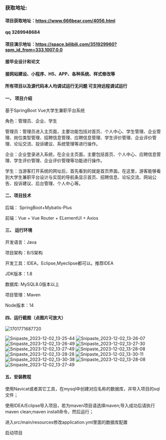 ### 获取地址:
#### 项目获取地址：https://www.666bear.com/4056.html
#### qq 3289948684
#### 项目演示地址：https://space.bilibili.com/351929960?spm_id_from=333.1007.0.0
#### 接毕业设计和论文
#### 接网站建设、小程序、H5、APP、各种系统、样式修改等

#### 所有项目以及源代码本人均调试运行无问题 可支持远程调试运行

#### 一、 项目介绍
基于SpringBoot Vue大学生兼职平台系统

角色：管理员、企业、学生

管理员：管理员进入主页面，主要功能包括对首页、个人中心、学生管理、企业管理、岗位类型管理、招聘信息管理、应聘信息管理、学生评价管理、企业评价管理、论坛交流、投诉建议、系统管理等进行操作。

企业：企业登录进入系统，在企业主页面，主要包括首页、个人中心、应聘信息管理、学生评价管理、企业评价管理等功能进行操作。

学生：当游客打开系统的网址后，首先看到的就是首页界面。在这里，游客能够看到大学生兼职平台设计与实现的导航条显示首页、招聘信息、论坛交流、网站公告、投诉建议、后台管理、个人中心等。
#### 二、项目技术
后端： SpringBoot+Mybatis-Plus

前端：Vue + Vue Router + ELementUI + Axios

#### 三、 运行环境
开发语言：Java

项目架构：B/S架构

开发工具：IDEA，Eclipse,Myeclipse都可以。推荐IDEA

JDK版本：1.8

数据库: MySQL8.0版本以上

项目管理：Maven

Node版本：14
#### 四、运行截图（点图片可放大）
![1701771687720](https://github.com/666bears/part-time/assets/143094776/52fd33e0-48a8-462d-9ca9-221913724e31)

![Snipaste_2023-12-02_13-25-44](https://github.com/666bears/part-time/assets/143094776/e066cfac-f542-455a-aea8-93b4a8d18caa)
![Snipaste_2023-12-02_13-26-07](https://github.com/666bears/part-time/assets/143094776/531f8695-1ebd-4d85-9f2e-34eb4993d7e4)
![Snipaste_2023-12-02_13-26-49](https://github.com/666bears/part-time/assets/143094776/c22971fd-a6a9-4dbc-8fb7-ec68d9098092)
![Snipaste_2023-12-02_13-27-30](https://github.com/666bears/part-time/assets/143094776/80901101-790c-4b10-9890-6807f66cff71)
![Snipaste_2023-12-02_13-27-49](https://github.com/666bears/part-time/assets/143094776/3f1e7214-6df0-478e-8b70-7a1edbb9a521)
![Snipaste_2023-12-02_13-28-08](https://github.com/666bears/part-time/assets/143094776/37151857-3ad3-480f-bf32-cfd783fe348d)
![Snipaste_2023-12-02_13-28-28](https://github.com/666bears/part-time/assets/143094776/00e2f849-3418-4038-af36-efccbf1275b9)
![Snipaste_2023-12-02_13-30-11](https://github.com/666bears/part-time/assets/143094776/3fdfaa57-e32a-4abb-81fc-f640ae98484b)
![Snipaste_2023-12-02_13-30-38](https://github.com/666bears/part-time/assets/143094776/381829e0-7cf2-402b-9298-532aef43249c)
![Snipaste_2023-12-02_13-28-08](https://github.com/666bears/part-time/assets/143094776/65d444ea-ece9-44fb-b4b6-c1a686e8f831)![Snipaste_2023-12-02_13-27-49](https://github.com/666bears/part-time/assets/143094776/0e52110c-6d4b-4485-aa69-c320921a01c3)


#### 五、安装教程
使用Navicat或者其它工具，在mysql中创建对应名称的数据库，并导入项目的sql文件；

使用IDEA/Eclipse导入项目，若为maven项目请选择maven;导入成功后请执行maven clean;maven install命令，然后运行；

进入src/main/resources修改application.yml里面的数据库配置

启动项目





